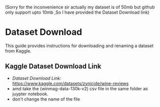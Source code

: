 
(Sorry for the inconvenience sir actually my dataset is of 50mb but github only support upto 10mb ,So I have provided the Dataset Download link)
# Dataset Download
This guide provides instructions for downloading and renaming a dataset from Kaggle.

## Kaggle Dataset Download Link

- *Dataset Download Link:* https://www.kaggle.com/datasets/zynicide/wine-reviews
- amd take the (winmag-data-130k-v2) csv file in the same folder as juypter notebook.
- don't change the name of the file
